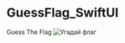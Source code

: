 # GuessFlag_SwiftUI
Guess The Flag
![Угадай флаг](https://user-images.githubusercontent.com/104690280/187063387-3407acb8-c7ba-4a82-ab31-f5d5df4f9bbf.png)
